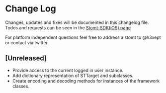 # Change Log
Changes, updates and fixes will be documented in this changelog file.
Todos and requests can be seen in the [Stomt-SDK(iOS) page](https://www.stomt.com/stomt-ios-sdk)

For platform independent questions feel free to address a stomt to @h3xept or contact via twitter.


## [Unreleased]
- Provide access to the current logged in user instance.
- Add dictionary representation of STTarget and subclasses.
- Create encoding and decoding methods for instances of the framework classes.